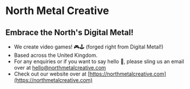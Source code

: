 # North Metal Creative 
## Embrace the North's Digital Metal!
- We create video games! 🎮🕹️ (forged right from Digital Metal!) 
- Based across the United Kingdom. 
- For any enquiries or if you want to say hello 👋, please sling us an email over at hello@northmetalcreative.com
- Check out our website over at [https://northmetalcreative.com](https://northmetalcreative.com)

<!--

**Here are some ideas to get you started:**

🙋‍♀️ A short introduction - what is your organization all about?
🌈 Contribution guidelines - how can the community get involved?
👩‍💻 Useful resources - where can the community find your docs? Is there anything else the community should know?
🍿 Fun facts - what does your team eat for breakfast?
🧙 Remember, you can do mighty things with the power of [Markdown](https://docs.github.com/github/writing-on-github/getting-started-with-writing-and-formatting-on-github/basic-writing-and-formatting-syntax)
-->

